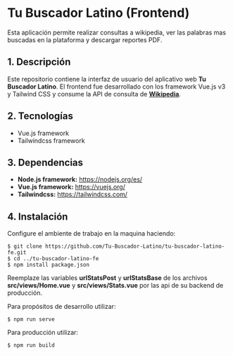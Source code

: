 # Tu Buscador Latino (Frontend)

Esta aplicación permite realizar consultas a wikipedia, ver las palabras mas buscadas en la plataforma y descargar reportes PDF.

## 1. Descripción

Este repositorio contiene la interfaz de usuario del aplicativo web **Tu Buscador Latino**. El frontend fue desarrollado con los framework Vue.js v3 y Tailwind CSS y consume la API de consulta de [**Wikipedia**](https://www.mediawiki.org/wiki/API:Search).

## 2. Tecnologías

* Vue.js framework
* Tailwindcss framework 

## 3. Dependencias

- **Node.js framework:** https://nodejs.org/es/
- **Vue.js framework:** https://vuejs.org/
- **Tailwindcss:** https://tailwindcss.com/

## 4. Instalación

Configure el ambiente de trabajo en la maquina haciendo:
```
$ git clone https://github.com/Tu-Buscador-Latino/tu-buscador-latino-fe.git
$ cd ../tu-buscador-latino-fe
$ npm install package.json
```

Reemplaze las variables **urlStatsPost** y **urlStatsBase** de los archivos **src/views/Home.vue** y **src/views/Stats.vue** por las api de su backend de producción.

Para propósitos de desarrollo utilizar:
```
$ npm run serve
```

Para producción utilizar:
```
$ npm run build
``` 
